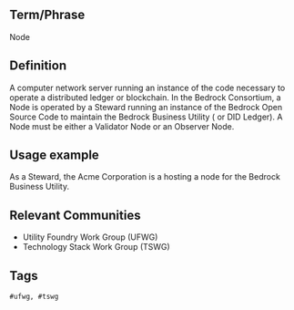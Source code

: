 ## Term/Phrase
Node

## Definition
A computer network server running an instance of the code necessary to operate a distributed ledger or blockchain. In the Bedrock Consortium, a Node is operated by a Steward running an instance of the Bedrock Open Source Code to maintain the Bedrock Business Utility ( or DID Ledger). A Node must be either a Validator Node or an Observer Node.


## Usage example
As a Steward, the Acme Corporation is a hosting a node for the Bedrock Business Utility.

## Relevant Communities

* Utility Foundry Work Group (UFWG)
* Technology Stack Work Group (TSWG)

## Tags

```
#ufwg, #tswg
```

